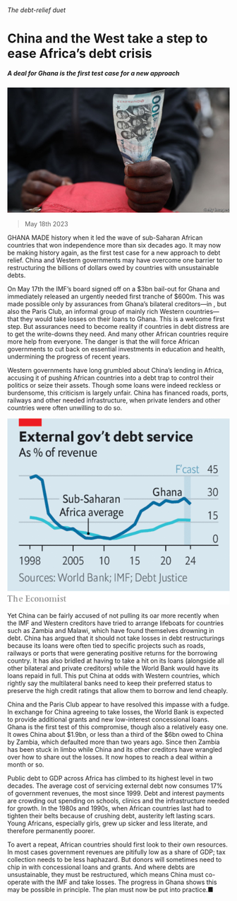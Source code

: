 ###### The debt-relief duet

# China and the West take a step to ease Africa’s debt crisis 

##### A deal for Ghana is the first test case for a new approach 

![image](images/20230520_LDP501.jpg) 

> May 18th 2023 

GHANA MADE history when it led the wave of sub-Saharan African countries that won independence more than six decades ago. It may now be making history again, as the first test case for a new approach to debt relief. China and Western governments may have overcome one barrier to restructuring the billions of dollars owed by countries with unsustainable debts.

On May 17th the IMF’s board signed off on a $3bn bail-out for Ghana and immediately released an urgently needed first tranche of $600m. This was made possible only by assurances from Ghana’s bilateral creditors—in , but also the Paris Club, an informal group of mainly rich Western countries—that they would take losses on their loans to Ghana. This is a welcome first step. But assurances need to become reality if countries in debt distress are to get the write-downs they need. And many other African countries require more help from everyone. The danger is that the  will force African governments to cut back on essential investments in education and health, undermining the progress of recent years. 

Western governments have long grumbled about China’s lending in Africa, accusing it of pushing African countries into a debt trap to control their politics or seize their assets. Though some loans were indeed reckless or burdensome, this criticism is largely unfair. China has financed roads, ports, railways and other needed infrastructure, when private lenders and other countries were often unwilling to do so. 

![image](images/20230520_LDC216.png) 


Yet China can be fairly accused of not pulling its oar more recently when the IMF and Western creditors have tried to arrange lifeboats for countries such as Zambia and Malawi, which have found themselves drowning in debt. China has argued that it should not take losses in debt restructurings because its loans were often tied to specific projects such as roads, railways or ports that were generating positive returns for the borrowing country. It has also bridled at having to take a hit on its loans (alongside all other bilateral and private creditors) while the World Bank would have its loans repaid in full. This put China at odds with Western countries, which rightly say the multilateral banks need to keep their preferred status to preserve the high credit ratings that allow them to borrow and lend cheaply.

China and the Paris Club appear to have resolved this impasse with a fudge. In exchange for China agreeing to take losses, the World Bank is expected to provide additional grants and new low-interest concessional loans. Ghana is the first test of this compromise, though also a relatively easy one. It owes China about $1.9bn, or less than a third of the $6bn owed to China by Zambia, which defaulted more than two years ago. Since then Zambia has been stuck in limbo while China and its other creditors have wrangled over how to share out the losses. It now hopes to reach a deal within a month or so. 

Public debt to GDP across Africa has climbed to its highest level in two decades. The average cost of servicing external debt now consumes 17% of government revenues, the most since 1999. Debt and interest payments are crowding out spending on schools, clinics and the infrastructure needed for growth. In the 1980s and 1990s, when African countries last had to tighten their belts because of crushing debt, austerity left lasting scars. Young Africans, especially girls, grew up sicker and less literate, and therefore permanently poorer. 

To avert a repeat, African countries should first look to their own resources. In most cases government revenues are pitifully low as a share of GDP; tax collection needs to be less haphazard. But donors will sometimes need to chip in with concessional loans and grants. And where debts are unsustainable, they must be restructured, which means China must co-operate with the IMF and take losses. The progress in Ghana shows this may be possible in principle. The plan must now be put into practice.■

